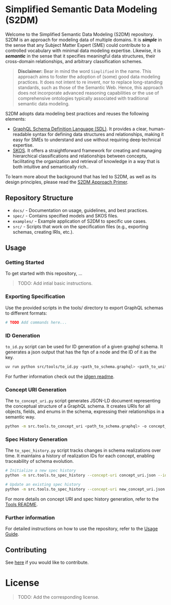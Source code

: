 # Simplified Semantic Data Modeling (S2DM)
Welcome to the Simplified Semantic Data Modeling (S2DM) repository.
S2DM is an approach for modeling data of multiple domains.
It is **_simple_** in the sense that any Subject Matter Expert (SME) could contribute to a controlled vocabulary with minimal data modeling expertise.
Likewise, it is **_semantic_** in the sense that it specifies meaningful data structures, their cross-domain relationships, and arbitrary classification schemes.

> **Disclaimer:** Bear in mind the word `Simplified` in the name.
This approach aims to foster the adoption of (some) good data modeling practices.
It does not intent to re invent, nor to replace long-standing standards, such as those of the Semantic Web.
Hence, this approach does not incorporate advanced reasoning capabilities or the use of comprehensive ontologies typically associated with traditional semantic data modeling.


S2DM adopts data modeling best practices and reuses the following elements:
- [GraphQL Schema Definition Language (SDL)](https://graphql.org/learn/schema/).
It provides a clear, human-readable syntax for defining data structures and relationships, making it easy for SMEs to understand and use without requiring deep technical expertise.
- [SKOS](https://www.w3.org/2004/02/skos/).
It offers a straightforward framework for creating and managing hierarchical classifications and relationships between concepts, facilitating the organization and retrieval of knowledge in a way that is both intuitive and semantically rich..

To learn more about the background that has led to S2DM, as well as its design principles, please read the [S2DM Approach Primer](docs/s2dm_approach_primer.md).
## Repository Structure

- `docs/` - Documentation on usage, guidelines, and best practices.
- `spec/` - Contains specified models and SKOS files.
- `examples/` - Example application of S2DM to specific use cases.
- `src/` - Scripts that work on the specification files (e.g., exporting schemas, creating IRIs, etc.).

## Usage
### Getting Started
To get started with this repository, ...
> TODO: Add intial basic instructions.

### Exporting Specification
Use the provided scripts in the tools/ directory to export GraphQL schemas to different formats:
```bash
# TODO Add commands here...
```

### ID Generation

`to_id.py` script can be used for ID generation of a given graphql schema.
It generates a json output that has the fqn of a node and the ID of it as the key.

```bash
uv run python src/tools/to_id.py <path_to_schema.graphql> <path_to_units.yaml> -o output.json
```

For further information check out the [idgen readme](src/idgen/README.md).

### Concept URI Generation

The `to_concept_uri.py` script generates JSON-LD document representing the conceptual structure of a GraphQL schema. It creates URIs for all objects, fields, and enums in the schema, expressing their relationships in a semantic way.

```bash
python -m src.tools.to_concept_uri <path_to_schema.graphql> -o concept_uri.json --namespace "https://example.org/vss#" --prefix "ns"
```

### Spec History Generation

The `to_spec_history.py` script tracks changes in schema realizations over time. It maintains a history of realization IDs for each concept, enabling traceability of schema evolution.

```bash
# Initialize a new spec history
python -m src.tools.to_spec_history --concept-uri concept_uri.json --ids concept_ids.json --output spec_history.json --init

# Update an existing spec history
python -m src.tools.to_spec_history --concept-uri new_concept_uri.json --ids new_concept_ids.json --spec-history spec_history.json --output updated_spec_history.json --update
```

For more details on concept URI and spec history generation, refer to the [Tools README](src/tools/README.md).

### Further information
For detailed instructions on how to use the repository, refer to the [Usage Guide](docs/usage_guide.md).

## Contributing

See [here](CONTRIBUTING.md) if you would like to contribute.

# License
> TODO: Add the corresponding license.
